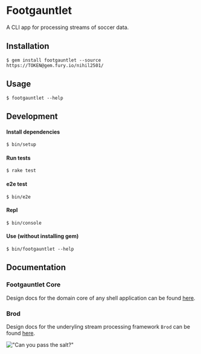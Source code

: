 # Footgauntlet
A CLI app for processing streams of soccer data. 

## Installation
    $ gem install footgauntlet --source https://TOKEN@gem.fury.io/nihil2501/

## Usage
    $ footgauntlet --help

## Development
#### Install dependencies
    $ bin/setup

#### Run tests
    $ rake test

#### e2e test
    $ bin/e2e

#### Repl
    $ bin/console

#### Use (without installing gem)
    $ bin/footgauntlet --help

## Documentation
### Footgauntlet Core
Design docs for the domain core of any shell application can be found
[here](/lib/footgauntlet/core/DESIGN.md).

### Brod
Design docs for the underyling stream processing framework `Brod` can be found 
[here](/lib/footgauntlet/utils/brod/DESIGN.md).

!["Can you pass the salt?"](https://imgs.xkcd.com/comics/the_general_problem.png)
